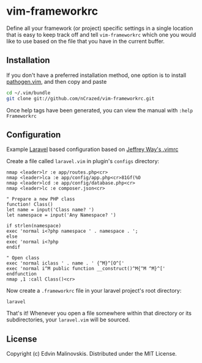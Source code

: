 vim-frameworkrc
===============

Define all your framework (or project) specific settings in a single 
location that is easy to keep track off and tell `vim-frameworkrc` 
which one you would like to use based on the file that you have in 
the current buffer.

## Installation

If you don't have a preferred installation method, one option is to install 
[pathogen.vim](https://github.com/tpope/vim-pathogen), and then copy and paste

```bash
cd ~/.vim/bundle
git clone git://github.com/nCrazed/vim-frameworkrc.git
```

Once help tags have been generated, you can view the manual with 
`:help Frameworkrc`

## Configuration

Example [Laravel](http://laravel.com/) based configuration based on 
[Jeffrey Way's .vimrc](https://gist.github.com/JeffreyWay/6753834)

Create a file called `laravel.vim` in plugin's `configs` directory:

```vim
nmap <leader>lr :e app/routes.php<cr>
nmap <leader>lca :e app/config/app.php<cr>81Gf(%O
nmap <leader>lcd :e app/config/database.php<cr>
nmap <leader>lc :e composer.json<cr>

" Prepare a new PHP class
function! Class()
let name = input('Class name? ')
let namespace = input('Any Namespace? ')
 
if strlen(namespace)
exec 'normal i<?php namespace ' . namespace . ';
else
exec 'normal i<?php
endif
 
" Open class
exec 'normal iclass ' . name . ' {^M}^[O^['
exec 'normal i^M public function __construct()^M{^M ^M}^['
endfunction
nmap ,1 :call Class()<cr>
```

Now create a `.frameworkrc` file in your laravel project's root directory:

```
laravel
```

That's it! Whenever you open a file somewhere within that directory or its 
subdirectories, your `laravel.vim` will be sourced.


## License

Copyright (c) Edvin Malinovskis. Distributed under the MIT License.
